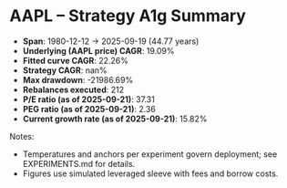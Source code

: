 # AAPL – Strategy A1g Summary

- **Span**: 1980-12-12 → 2025-09-19 (44.77 years)
- **Underlying (AAPL price) CAGR**: 19.09%
- **Fitted curve CAGR**: 22.26%
- **Strategy CAGR**: nan%
- **Max drawdown**: -21986.69%
- **Rebalances executed**: 212
- **P/E ratio (as of 2025-09-21)**: 37.31
- **PEG ratio (as of 2025-09-21)**: 2.36
- **Current growth rate (as of 2025-09-21)**: 15.82%

Notes:

- Temperatures and anchors per experiment govern deployment; see EXPERIMENTS.md for details.
- Figures use simulated leveraged sleeve with fees and borrow costs.
